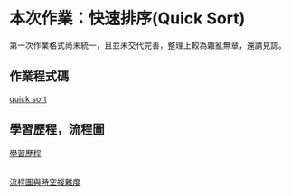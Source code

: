 # 本次作業：快速排序(Quick Sort)
第一次作業格式尚未統一，且並未交代完善，整理上較為雜亂無章，還請見諒。
## 作業程式碼
[quick sort](https://github.com/Nyar8712/homework/blob/master/HW1/quick_sort_06170240.py)

## 學習歷程，流程圖
[學習歷程](https://github.com/Nyar8712/homework/blob/master/HW1/quick_sort_%E5%AD%B8%E7%BF%92%E6%AD%B7%E7%A8%8B_%E5%8E%9F%E7%90%86.ipynb)

<br>  [流程圖與時空複雜度](https://github.com/Nyar8712/homework/blob/master/HW1/%E6%B5%81%E7%A8%8B%E5%9C%96%E8%88%87%E6%99%82%E9%96%93%E8%A4%87%E9%9B%9C%E5%BA%A6.md)
